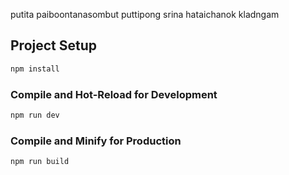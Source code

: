 putita paiboontanasombut
puttipong srina
hataichanok kladngam
## Project Setup

```sh
npm install
```

### Compile and Hot-Reload for Development

```sh
npm run dev
```

### Compile and Minify for Production

```sh
npm run build
```
